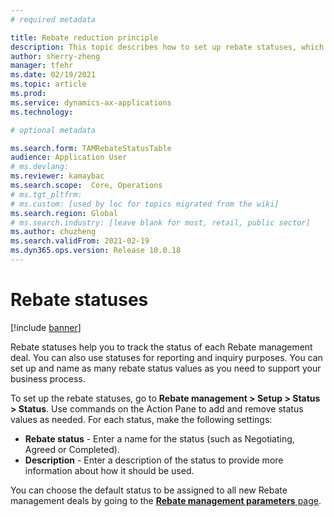 ```yaml
---
# required metadata

title: Rebate reduction principle
description: This topic describes how to set up rebate statuses, which help you to track the status of each deal. You can also use statuses for reporting and inquiry purposes.
author: sherry-zheng
manager: tfehr
ms.date: 02/19/2021
ms.topic: article
ms.prod: 
ms.service: dynamics-ax-applications
ms.technology: 

# optional metadata

ms.search.form: TAMRebateStatusTable
audience: Application User
# ms.devlang: 
ms.reviewer: kamaybac
ms.search.scope:  Core, Operations
# ms.tgt_pltfrm: 
# ms.custom: [used by loc for topics migrated from the wiki]
ms.search.region: Global
# ms.search.industry: [leave blank for most, retail, public sector]
ms.author: chuzheng
ms.search.validFrom: 2021-02-19
ms.dyn365.ops.version: Release 10.0.18
---
```


# Rebate statuses

[!include [banner](../includes/banner.md)]

Rebate statuses help you to track the status of each Rebate management deal. You can also use statuses for reporting and inquiry purposes. You can set up and name as many rebate status values as you need to support your business process. 

To set up the rebate statuses, go to **Rebate management \> Setup \> Status \> Status**. Use commands on the Action Pane to add and remove status values as needed. For each status, make the following settings:

- **Rebate status** - Enter a name for the status (such as Negotiating, Agreed or Completed).
- **Description** - Enter a description of the status to provide more information about how it should be used.

You can choose the default status to be assigned to all new Rebate management deals by going to the [**Rebate management parameters** page](rebate-management-parameters.md).
